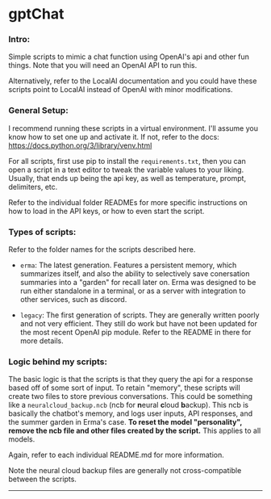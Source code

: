 # gptChat

### Intro:

Simple scripts to mimic a chat function using OpenAI's api and other fun things. Note that you will need an OpenAI API to run this. 

Alternatively, refer to the LocalAI documentation and you could have these scripts point to LocalAI instead of OpenAI with minor modifications.

### General Setup:

I recommend running these scripts in a virtual environment. I'll assume you know how to set one up and activate it. If not, refer to the docs: https://docs.python.org/3/library/venv.html

For all scripts, first use pip to install the ```requirements.txt```, then you can open a script in a text editor to tweak the variable values to your liking. Usually, that ends up being the api key, as well as temperature, prompt, delimiters, etc.

Refer to the individual folder READMEs for more specific instructions on how to load in the API keys, or how to even start the script.

### Types of scripts:

Refer to the folder names for the scripts described here.

- ```erma```: The latest generation. Features a persistent memory, which summarizes itself, and also the ability to selectively save conersation summaries into a "garden" for recall later on. Erma was designed to be run either standalone in a terminal, or as a server with integration to other services, such as discord.

- ```legacy```: The first generation of scripts. They are generally written poorly and not very efficient. They still do work but have not been updated for the most recent OpenAI pip module. Refer to the README in there for more details.

### Logic behind my scripts:

The basic logic is that the scripts is that they query the api for a response based off of some sort of input. To retain "memory", these scripts will create two files to store previous conversations. This could be something like a ```neuralcloud_backup.ncb``` (ncb for **n**eural **c**loud **b**ackup). This ncb is basically the chatbot's memory, and logs user inputs, API responses, and the summer garden in Erma's case. **To reset the model "personality", remove the ncb file and other files created by the script.** This applies to all models.

Again, refer to each individual README.md for more information.

Note the neural cloud backup files are generally not cross-compatible between the scripts.

---